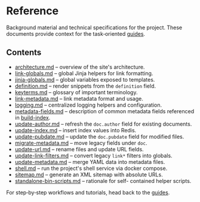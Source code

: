 # Reference

Background material and technical specifications for the project. These
documents provide context for the task‑oriented
[guides](../guides/README.md).

## Contents

- [architecture.md](architecture.md) – overview of the site's architecture.
- [link-globals.md](link-globals.md) – global Jinja helpers for link
formatting.
- [jinja-globals.md](jinja-globals.md) – global variables exposed to templates.
- [definition.md](definition.md) – render snippets from the `definition` field.
- [keyterms.md](keyterms.md) – glossary of important terminology.
- [link-metadata.md](link-metadata.md) – link metadata format and usage.
- [logging.md](logging.md) – centralized logging helpers and configuration.
- [metadata-fields.md](metadata-fields.md) – description of common metadata
fields referenced in
  [build-index](../guides/build-index.md).
- [update-author.md](update-author.md) – refresh the `doc.author` field for
existing documents.
- [update-index.md](update-index.md) – insert index values into Redis.
- [update-pubdate.md](update-pubdate.md) – update the `doc.pubdate` field for
modified files.
- [migrate-metadata.md](migrate-metadata.md) – move legacy fields under
  `doc`.
- [update-url.md](update-url.md) – rename files and update URL fields.
- [update-link-filters.md](update-link-filters.md) – convert legacy `link*`
filters into globals.
- [update-metadata.md](update-metadata.md) – merge YAML data into metadata
files.
- [shell.md](shell.md) – run the project's shell service via docker compose.
- [sitemap.md](sitemap.md) – generate an XML sitemap with absolute URLs.
- [standalone-bin-scripts.md](standalone-bin-scripts.md) – rationale for self-
contained helper scripts.

For step‑by‑step workflows and tutorials, head back to the
[guides](../guides/README.md).

